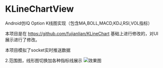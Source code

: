 # KLineChartView

Android仿IQ Option K线图实现（包含MA,BOLL,MACD,KDJ,RSI,VOL指标）

本项目是在 https://github.com/fujianlian/KLineChart 基础上进行修改的，对UI展示进行了修改。

本项目模拟了socket实时推送数据

2.范围图，线形图切换加各种指标线展示
![效果图](https://github.com/VincentStory/KLineChartView/blob/master/IMG_4115.GIF)

